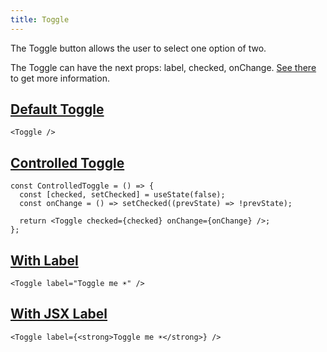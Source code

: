 ```yaml
---
title: Toggle
---
```


The Toggle button allows the user to select one option of two.

The Toggle can have the next props: label, checked, onChange. [See there](/storybook/?path=/docs/core-controls-toggle--docs) to get more information.

## [Default Toggle](/storybook/?path=/story/core-controls-toggle--default-toggle)

```tsx
<Toggle />
```

## [Controlled Toggle](/storybook/?path=/story/core-controls-toggle--controlled-toggle)

```tsx
const ControlledToggle = () => {
  const [checked, setChecked] = useState(false);
  const onChange = () => setChecked((prevState) => !prevState);

  return <Toggle checked={checked} onChange={onChange} />;
};
```

## [With Label](/storybook/?path=/story/core-controls-toggle--with-label)

```tsx
<Toggle label="Toggle me ☀️" />
```

## [With JSX Label](/storybook/?path=/story/core-controls-toggle--with-jsx-label)

```tsx
<Toggle label={<strong>Toggle me ☀️</strong>} />
```
